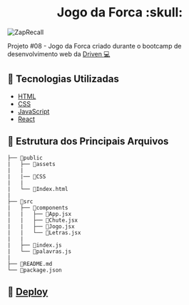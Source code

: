 <h1 align="center">Jogo da Forca :skull:</h1>


![ZapRecall](https://user-images.githubusercontent.com/109693663/205539639-3065e01e-5a86-4dc5-9fee-8f3876702445.gif)


Projeto #08 - Jogo da Forca criado durante o bootcamp de desenvolvimento web da <a href="https://www.driven.com.br/" target="_blank">Driven :computer:</a>

## :robot: Tecnologias Utilizadas

- [HTML](https://developer.mozilla.org/pt-BR/docs/Web/HTML)
- [CSS](https://www.w3schools.com/css/)
- [JavaScript](https://developer.mozilla.org/pt-BR/docs/Web/JavaScript)
- [React](https://pt-br.reactjs.org/)

## :file_folder: Estrutura dos Principais Arquivos

```
├── 📁public
|   ├── 📁assets
|   |    
|   |── 📁CSS    
|   |
|   └── 📄Index.html
|
├── 📁src
|   ├── 📁components
|   |   ├── 📄App.jsx
|   |   ├── 📄Chute.jsx
|   |   ├── 📄Jogo.jsx
|   |   └── 📄Letras.jsx
|   |
|   ├── 📄index.js
|   └── 📄palavras.js
|
├── 📄README.md
└── 📄package.json

```

## :eyes: [Deploy](https://guilhiz-jogo-da-forca.vercel.app/)
